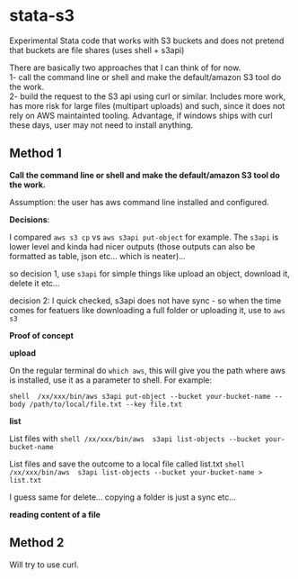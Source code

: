 # stata-s3
Experimental Stata code that works with S3 buckets  and does not pretend that buckets are file shares (uses shell + s3api)

There are basically two approaches that I can think of for now.  
1- call the command line or shell and make the default/amazon S3 tool do the work.  
2- build the request to the S3 api using curl or similar. Includes more work, has more risk for large files (multipart uploads) and such, since it does not rely on AWS maintainted tooling. Advantage, if windows ships with curl these days, user may not need to install anything.

## Method 1

**Call the command line or shell and make the default/amazon S3 tool do the work.**

Assumption: the user has aws command line installed and configured.

**Decisions**:

I compared `aws s3 cp` vs `aws s3api put-object` for example. The `s3api` is lower level and kinda had nicer outputs (those outputs can also be formatted as table, json etc... which is neater)... 

so decision 1, use `s3api` for simple things like upload an object, download it, delete it etc...

decision 2: I quick checked, s3api does not have sync - so when the time comes for featuers like downloading a full folder or uploading it, use to `aws s3`

**Proof of concept**

**upload**

On the regular terminal do `which aws`, this will give you the path where aws is installed, use it as a parameter to shell. For example:

`shell  /xx/xxx/bin/aws s3api put-object --bucket your-bucket-name --body /path/to/local/file.txt --key file.txt`

**list**

List files with `shell /xx/xxx/bin/aws  s3api list-objects --bucket your-bucket-name`

List files and save the outcome to a local file called list.txt `shell /xx/xxx/bin/aws  s3api list-objects --bucket your-bucket-name > list.txt`

I guess same for delete... copying a folder is just a sync etc... 

**reading content of a file**


## Method 2

Will try to use curl.
